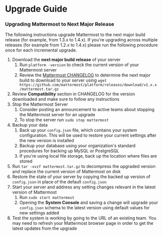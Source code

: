 # Upgrade Guide

### Upgrading Mattermost to Next Major Release 

The following instructions upgrade Mattermost to the next major build release (for example, from 1.3.x to 1.4.x). If you're upgrading across multiple releases (for example from 1.2.x to 1.4.x) please run the following procedure once for each incremental upgrade. 

1. Download the **next major build release** of your server
    1. Run `platform -version` to check the current version of your Mattermost server
    2. Review the [Mattermost CHANGELOG](https://github.com/mattermost/platform/blob/master/CHANGELOG.md) to determine the next major build to download to your server using `wget https://github.com/mattermost/platform/releases/download/v1.x.x/mattermost.tar.gz`
2. Review **Compatibility** section in CHANGELOG for the version downloaded and make sure to follow any instructions
3. Stop the Mattermost Server
    1. Consider posting an announcement to active teams about stopping the Mattermost server for an upgrade
    2. To stop the server run `sudo stop mattermost`
4. Backup your data
    1. Back up your `config.json` file, which contains your system configuration. This will be used to restore your current settings after the new version is installed
    2. Backup your database using your organization's standard procedures for backing up MySQL or PostgreSQL
    3. If you're using local file storage, back up the location where files are stored
5. Run `tar -xvzf mattermost.tar.gz` to decompress the upgraded version and replace the current version of Mattermost on disk
6. Restore the state of your server by copying the backed up version of `config.json` in place of the default `config.json` 
7. Start your server and address any setting changes relevant in the latest version of Mattermost
     1. Run `sudo start mattermost`
     2. Opening the **System Console** and saving a change will upgrade your `config.json` schema to the latest version using default values for new settings added
8. Test the system is working by going to the URL of an existing team. You may need to refresh your Mattermost browser page in order to get the latest updates from the upgrade
